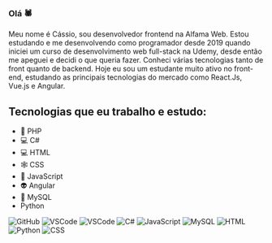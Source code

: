 ### Olá 🕷️


Meu nome é Cássio, sou desenvolvedor frontend na Alfama Web. Estou estudando e me desenvolvendo como programador desde 2019 quando iniciei um curso de desenvolvimento web full-stack na Udemy, desde então me apeguei e decidi o que queria fazer. Conheci várias tecnologias tanto de front quanto de backend. Hoje eu sou um estudante muito ativo no front-end, estudando as principais tecnologias do mercado como React.Js, Vue.js e Angular.

## Tecnologias que eu trabalho e estudo:

* 👨‍ PHP
* 💻 C#
* 💻 HTML
* 🕸️ CSS
* 🤖 JavaScript
* 👽 Angular
* 💾 MySQL 
*  Python

![GitHub](https://img.shields.io/badge/-GitHub-red?logo=github)
![VSCode](https://img.shields.io/badge/-VSCode-blue?logo=visual-studio-code)
![VSCode](https://img.shields.io/badge/-PHP-purple?logo=php)
![C#](https://img.shields.io/badge/-CSharp-purple?logo=c-sharp)
![JavaScript](https://img.shields.io/badge/-JavaScript-yellow?logo=Javascript)
![MySQL](https://img.shields.io/badge/-MySQL-blue?logo=MySQL)
![HTML](https://img.shields.io/badge/-HTML-grey?logo=html)
![Python](https://img.shields.io/badge/-Python-green?logo=python)
![CSS](https://img.shields.io/badge/-CSS-greenpool?logo=css)
